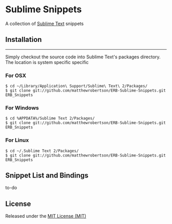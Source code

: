 Sublime Snippets
===

A collection of [Sublime Text](http://www.sublimetext.com/) snippets

## Installation
- - -
Simply checkout the source code into Sublime Text's packages
directory. The location is system specific specific

### For OSX

    $ cd ~/Library/Application\ Support/Sublime\ Text\ 2/Packages/
    $ git clone git://github.com/matthewrobertson/ERB-Sublime-Snippets.git ERB_Snippets
### For Windows

    $ cd %APPDATA%/Sublime Text 2/Packages/
    $ git clone git://github.com/matthewrobertson/ERB-Sublime-Snippets.git ERB_Snippets

### For Linux

    $ cd ~/.Sublime Text 2/Packages/
    $ git clone git://github.com/matthewrobertson/ERB-Sublime-Snippets.git ERB_Snippets

## Snippet List and Bindings
to-do

## License
Released under the [MIT License (MIT)](http://opensource.org/licenses/MIT)
